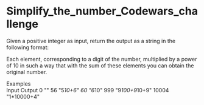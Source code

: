 # Simplify_the_number_Codewars_challenge
Given a positive integer as input, return the output as a string in the following format:

Each element, corresponding to a digit of the number, multiplied by a power of 10 in such a way that with the sum of these elements you can obtain the original number.

Examples
<br>
Input	    Output
0	        ""
56	      "5*10+6"
60	      "6*10"
999	      "9*100+9*10+9"
10004	    "1*10000+4"
